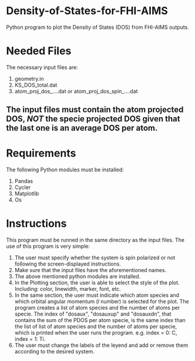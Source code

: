 # Density-of-States-for-FHI-AIMS
Python program to plot the Density of States (DOS) from FHI-AIMS outputs.

# Needed Files
The necessary input files are:
  1.  geometry.in
  2.  KS_DOS_total.dat
  3.  atom_proj_dos_....dat or atom_proj_dos_spin_....dat
##  The input files must contain the atom projected DOS, *NOT* the specie projected DOS given that the last one is an average DOS per atom.

# Requirements  
The following Python modules must be installed:
  1.  Pandas
  2.  Cycler
  3.  Matplotlib
  4.  Os

# Instructions
This program must be runned in the same directory as the input files.
The use of this program is very simple:
1.  The user must specify whether the system is spin polarized or not following the screen-displayed instructions.
1.  Make sure that the input files have the aforementioned names.
2.  The above mentioned python modules are installed.
3.  In the Plotting section, the user is able to select the style of the plot. Including: color, linewidth, marker, font, etc.
4.  In the same section, the user must indicate which atom species and which orbital angular momentum (*l* number) is selected for the plot. The program creates a list of atom species and the number of atoms per specie. The index of "dosaux", "dosauxup" and "dosauxdn", that contains the sum of the PDOS per atom specie, is the same index than the list of list of atom species and the number of atoms per specie, which is printed when the user runs the program. e.g. index = 0: C, index = 1: Ti.
5.  The user must change the labels of the leyend and add or remove them according to the desired system.

